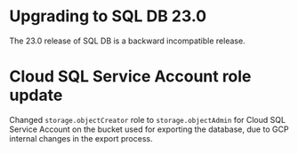 # Upgrading to SQL DB 23.0

The 23.0 release of SQL DB is a backward incompatible release.

# Cloud SQL Service Account role update

Changed `storage.objectCreator` role to `storage.objectAdmin` for Cloud SQL Service Account on the bucket used for exporting the database, due to GCP internal changes in the export process.
